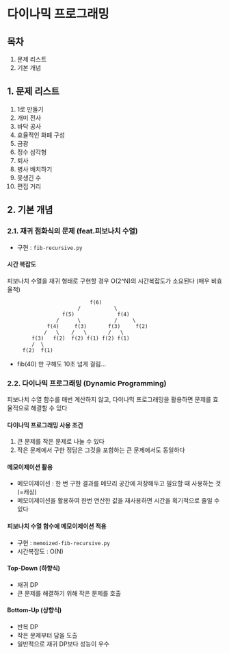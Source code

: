 # 다이나믹 프로그래밍

## 목차

1. 문제 리스트
2. 기본 개념

## 1. 문제 리스트

1. 1로 만들기
2. 개미 전사
3. 바닥 공사
4. 효율적인 화폐 구성
5. 금광
6. 정수 삼각형
7. 퇴사
8. 병사 배치하기
9. 못생긴 수
10. 편집 거리

## 2. 기본 개념

### 2.1. 재귀 점화식의 문제 (feat.피보나치 수열)

- 구현 : `fib-recursive.py`

#### 시간 복잡도

피보나치 수열을 재귀 형태로 구현할 경우 O(2^N)의 시간복잡도가 소요된다 (매우 비효율적)

```
                           f(6)
                       /           \   
                  f(5)              f(4)
                /      \           /     \
             f(4)     f(3)       f(3)     f(2)
            /   \    /   \       /   \
        f(3)   f(2)  f(2) f(1) f(2) f(1)
        /  \
     f(2)  f(1)  
```

- fib(40) 만 구해도 10초 넘게 걸림...

### 2.2. 다이나믹 프로그래밍 (Dynamic Programming)

피보나치 수열 함수를 매번 계산하지 않고, 다이나믹 프로그래밍을 활용하면 문제를 효율적으로 해결할 수 있다

#### 다이나믹 프로그래밍 사용 조건

1. 큰 문제를 작은 문제로 나눌 수 있다
2. 작은 문제에서 구한 정담은 그것을 포함하는 큰 문제에서도 동일하다

#### 메모이제이션 활용

- 메모이제이션 : 한 번 구한 결과를 메모리 공간에 저장해두고 필요할 때 사용하는 것 (=캐싱)
- 메모이제이션을 활용하여 한번 연산한 값을 재사용하면 시간을 획기적으로 줄일 수 있다

#### 피보나치 수열 함수에 메모이제이션 적용

- 구현 : `memoized-fib-recursive.py`
- 시간복잡도 : O(N)

#### Top-Down (하향식)

- 재귀 DP
- 큰 문제를 해결하기 위해 작은 문제를 호출

#### Bottom-Up (상향식)

- 반복 DP
- 작은 문제부터 담을 도출
- 일반적으로 재귀 DP보다 성능이 우수